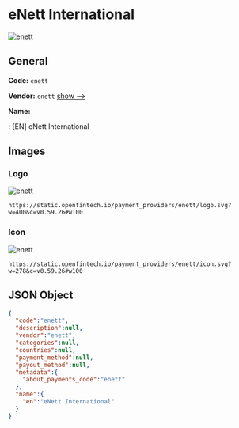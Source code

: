 
# eNett International 
![enett](https://static.openfintech.io/payment_providers/enett/logo.svg?w=400&c=v0.59.26#w100)  

## General 
 
**Code:** `enett` 
 
**Vendor:** `enett` [show -->](/vendors/enett/) 
 
**Name:** 
 
:	[EN] eNett International 
 

## Images 

### Logo 
 
![enett](https://static.openfintech.io/payment_providers/enett/logo.svg?w=400&c=v0.59.26#w100)  

```
https://static.openfintech.io/payment_providers/enett/logo.svg?w=400&c=v0.59.26#w100
```  

### Icon 
 
![enett](https://static.openfintech.io/payment_providers/enett/icon.svg?w=278&c=v0.59.26#w100)  

```
https://static.openfintech.io/payment_providers/enett/icon.svg?w=278&c=v0.59.26#w100
```  

## JSON Object 

```json
{
  "code":"enett",
  "description":null,
  "vendor":"enett",
  "categories":null,
  "countries":null,
  "payment_method":null,
  "payout_method":null,
  "metadata":{
    "about_payments_code":"enett"
  },
  "name":{
    "en":"eNett International"
  }
}
```  
